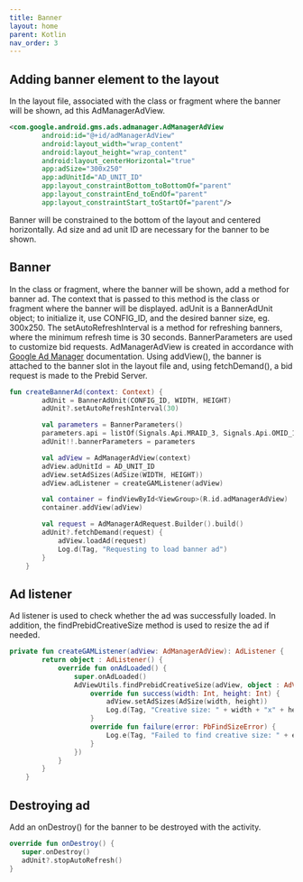 ```yaml
---
title: Banner
layout: home
parent: Kotlin
nav_order: 3
---
```



## Adding banner element to the layout

In the layout file, associated with the class or fragment where the banner will be shown, ad this AdManagerAdView. 
```xml
<com.google.android.gms.ads.admanager.AdManagerAdView
        android:id="@+id/adManagerAdView"
        android:layout_width="wrap_content"
        android:layout_height="wrap_content"
        android:layout_centerHorizontal="true"
        app:adSize="300x250"
        app:adUnitId="AD_UNIT_ID"
        app:layout_constraintBottom_toBottomOf="parent"
        app:layout_constraintEnd_toEndOf="parent"
        app:layout_constraintStart_toStartOf="parent"/>
```
Banner will be constrained to the bottom of the layout and centered horizontally. Ad size and ad unit ID are necessary for the banner to be shown.

## Banner 
In the class or fragment, where the banner will be shown, add a method for banner ad. The context that is passed to this method is the class or fragment where the banner will be displayed. adUnit is a BannerAdUnit object; to initialize it, use CONFIG_ID, and the desired banner size, eg. 300x250. The setAutoRefreshInterval is a method for refreshing banners, where the minimum refresh time is 30 seconds. 
BannerParameters are used to customize bid requests. AdManagerAdView is created in accordance with [Google Ad Manager] documentation. Using addView(), the banner is attached to the banner slot in the layout file and, using fetchDemand(), a bid request is made to the Prebid Server.
```kotlin
fun createBannerAd(context: Context) {
        adUnit = BannerAdUnit(CONFIG_ID, WIDTH, HEIGHT)
        adUnit?.setAutoRefreshInterval(30)

        val parameters = BannerParameters()
        parameters.api = listOf(Signals.Api.MRAID_3, Signals.Api.OMID_1)
        adUnit!!.bannerParameters = parameters

        val adView = AdManagerAdView(context)
        adView.adUnitId = AD_UNIT_ID
        adView.setAdSizes(AdSize(WIDTH, HEIGHT))
        adView.adListener = createGAMListener(adView)

        val container = findViewById<ViewGroup>(R.id.adManagerAdView)
        container.addView(adView)

        val request = AdManagerAdRequest.Builder().build()
        adUnit?.fetchDemand(request) {
            adView.loadAd(request)
            Log.d(Tag, "Requesting to load banner ad")
        }
    }
```

## Ad listener

Ad listener is used to check whether the ad was successfully loaded. In addition, the findPrebidCreativeSize method is used to resize the ad if needed.
```kotlin
private fun createGAMListener(adView: AdManagerAdView): AdListener {
        return object : AdListener() {
            override fun onAdLoaded() {
                super.onAdLoaded()
                AdViewUtils.findPrebidCreativeSize(adView, object : AdViewUtils.PbFindSizeListener {
                    override fun success(width: Int, height: Int) {
                        adView.setAdSizes(AdSize(width, height))
                        Log.d(Tag, "Creative size: " + width + "x" + height)
                    }
                    override fun failure(error: PbFindSizeError) {
                        Log.e(Tag, "Failed to find creative size: " + error.description)
                    }
                })
            }
        }
    }
```

## Destroying ad

Add an onDestroy() for the banner to be destroyed with the activity.
```kotlin
override fun onDestroy() {
   super.onDestroy()
   adUnit?.stopAutoRefresh()
}
```

[Google Ad Manager]: https://developers.google.com/ad-manager/mobile-ads-sdk/android/banner#add_adview
